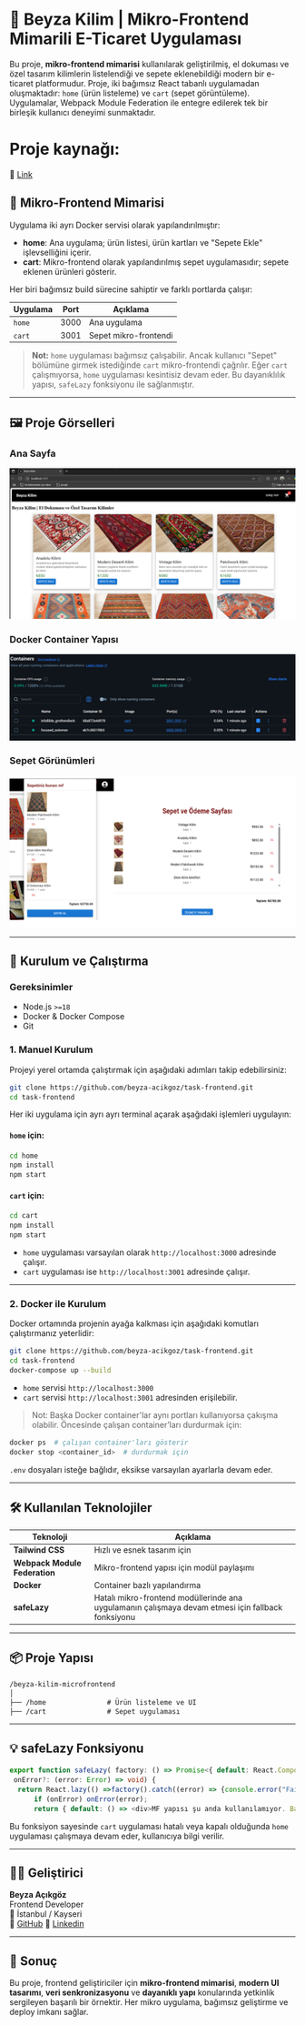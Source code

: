 
# 🧵 Beyza Kilim | Mikro-Frontend Mimarili E-Ticaret Uygulaması

Bu proje, **mikro-frontend mimarisi** kullanılarak geliştirilmiş, el dokuması ve özel tasarım kilimlerin listelendiği ve sepete eklenebildiği modern bir e-ticaret platformudur. Proje, iki bağımsız React tabanlı uygulamadan oluşmaktadır: `home` (ürün listeleme) ve `cart` (sepet görüntüleme). Uygulamalar, Webpack Module Federation ile entegre edilerek tek bir birleşik kullanıcı deneyimi sunmaktadır.


# Proje kaynağı:
🔗 [Link](https://github.com/beyza-acikgoz/task-frontend)

## 🧩 Mikro-Frontend Mimarisi

Uygulama iki ayrı Docker servisi olarak yapılandırılmıştır:

- **home**: Ana uygulama; ürün listesi, ürün kartları ve "Sepete Ekle" işlevselliğini içerir.
- **cart**: Mikro-frontend olarak yapılandırılmış sepet uygulamasıdır; sepete eklenen ürünleri gösterir.

Her biri bağımsız build sürecine sahiptir ve farklı portlarda çalışır:

| Uygulama | Port | Açıklama |
|----------|------|----------|
| `home`   | 3000 | Ana uygulama |
| `cart`   | 3001 | Sepet mikro-frontendi |

> **Not:** `home` uygulaması bağımsız çalışabilir. Ancak kullanıcı "Sepet" bölümüne girmek istediğinde `cart` mikro-frontendi çağrılır. Eğer `cart` çalışmıyorsa, `home` uygulaması kesintisiz devam eder. Bu dayanıklılık yapısı, `safeLazy` fonksiyonu ile sağlanmıştır.

---

## 🖼️ Proje Görselleri

### Ana Sayfa
![Ana Sayfa - home](./assets/beyza-kilim-home.png)

### Docker Container Yapısı
![Docker Container Yapısı](./assets/beyza-kilim-docker.png)

### Sepet Görünümleri
![Cart - Sepet ](./assets/beyza-kilim-sepet.png)

---

## 🚀 Kurulum ve Çalıştırma

### Gereksinimler

- Node.js `>=18`
- Docker & Docker Compose
- Git

### 1. Manuel Kurulum

Projeyi yerel ortamda çalıştırmak için aşağıdaki adımları takip edebilirsiniz:

```bash
git clone https://github.com/beyza-acikgoz/task-frontend.git
cd task-frontend
```

Her iki uygulama için ayrı ayrı terminal açarak aşağıdaki işlemleri uygulayın:

#### `home` için:
```bash
cd home
npm install
npm start
```

#### `cart` için:
```bash
cd cart
npm install
npm start
```

- `home` uygulaması varsayılan olarak `http://localhost:3000` adresinde çalışır.
- `cart` uygulaması ise `http://localhost:3001` adresinde çalışır.

---

### 2. Docker ile Kurulum

Docker ortamında projenin ayağa kalkması için aşağıdaki komutları çalıştırmanız yeterlidir:

```bash
git clone https://github.com/beyza-acikgoz/task-frontend.git
cd task-frontend
docker-compose up --build
```

- `home` servisi `http://localhost:3000`
- `cart` servisi `http://localhost:3001` adresinden erişilebilir.

> Not: Başka Docker container'lar aynı portları kullanıyorsa çakışma olabilir. Öncesinde çalışan container’ları durdurmak için:
```bash
docker ps  # çalışan container'ları gösterir
docker stop <container_id>  # durdurmak için
```

`.env` dosyaları isteğe bağlıdır, eksikse varsayılan ayarlarla devam eder.

---

## 🛠️ Kullanılan Teknolojiler

| Teknoloji | Açıklama |
|----------|----------|
| **Tailwind CSS** | Hızlı ve esnek tasarım için |
| **Webpack Module Federation** | Mikro-frontend yapısı için modül paylaşımı |
| **Docker** | Container bazlı yapılandırma |
| **safeLazy** | Hatalı mikro-frontend modüllerinde ana uygulamanın çalışmaya devam etmesi için fallback fonksiyonu |

---

## 📦 Proje Yapısı

```
/beyza-kilim-microfrontend
│
├── /home               # Ürün listeleme ve UI
├── /cart               # Sepet uygulaması
```

---

## 💡 safeLazy Fonksiyonu

```ts
export function safeLazy( factory: () => Promise<{ default: React.ComponentType<any> }>,
 onError?: (error: Error) => void) {
  return React.lazy(() =>factory().catch((error) => {console.error("Failed to load remote module", error);
      if (onError) onError(error);
      return { default: () => <div>MF yapısı şu anda kullanılamıyor. Bağlı projeleri çalıştırın!!</div> };}));}
```

Bu fonksiyon sayesinde `cart` uygulaması hatalı veya kapalı olduğunda `home` uygulaması çalışmaya devam eder, kullanıcıya bilgi verilir.

---



## 👩‍💻 Geliştirici

**Beyza Açıkgöz**  
Frontend Developer  
📍 İstanbul / Kayseri  
🔗 [GitHub](https://github.com/beyza-acikgoz)
🔗 [Linkedin](https://www.linkedin.com/in/beyzaacikgoz/)

---

## 🧵 Sonuç

Bu proje, frontend geliştiriciler için **mikro-frontend mimarisi**, **modern UI tasarımı**, **veri senkronizasyonu** ve **dayanıklı yapı** konularında yetkinlik sergileyen başarılı bir örnektir. Her mikro uygulama, bağımsız geliştirme ve deploy imkanı sağlar.
